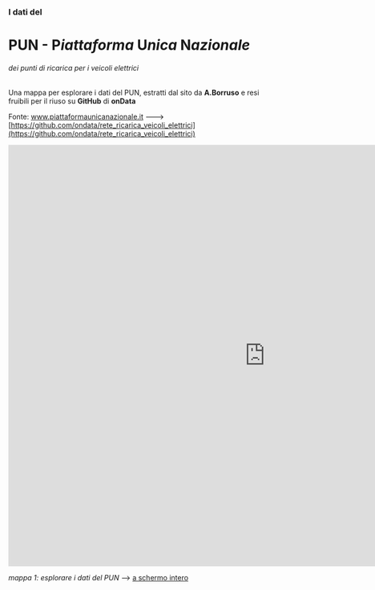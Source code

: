 ### I dati del 

# PUN - P*iattaforma* U*nica* N*azionale* 

###### dei punti di ricarica per i veicoli elettrici

Una mappa per esplorare i dati del PUN, estratti dal sito da **A.Borruso** e resi fruibili per il riuso su **GitHub** di **onData**

Fonte: <a href="https://www.piattaformaunicanazionale.it/idr" target="_blank">www.piattaformaunicanazionale.it</a>  ---> [https://github.com/ondata/rete_ricarica_veicoli_elettrici](https://github.com/ondata/rete_ricarica_veicoli_elettrici)

<iframe id="map1" width="1024px" height="840" frameborder="0" scrolling="no" marginheight="0" marginwidth="0" src="https://gjrichter.github.io/pages/PUN/index_embed_PUN_onData.html"></iframe>

*mappa 1: esplorare i dati del PUN*  --> [a schermo intero](https://gjrichter.github.io/pages/PUN/index_embed_PUN_onData.html)



